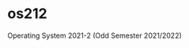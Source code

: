 # os212
Operating System 2021-2 (Odd Semester 2021/2022)

<div class="text-white bg-gray-dark mb-2">
</div>
